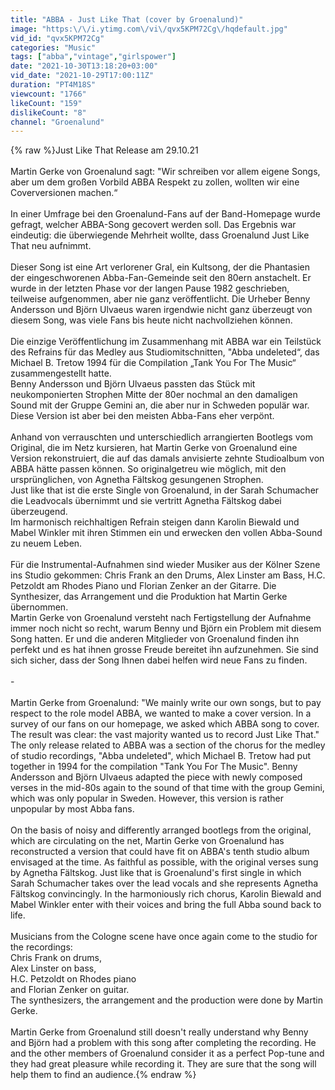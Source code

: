 ```yaml
---
title: "ABBA - Just Like That (cover by Groenalund)"
image: "https:\/\/i.ytimg.com\/vi\/qvx5KPM72Cg\/hqdefault.jpg"
vid_id: "qvx5KPM72Cg"
categories: "Music"
tags: ["abba","vintage","girlspower"]
date: "2021-10-30T13:18:20+03:00"
vid_date: "2021-10-29T17:00:11Z"
duration: "PT4M18S"
viewcount: "1766"
likeCount: "159"
dislikeCount: "8"
channel: "Groenalund"
---
```

{% raw %}Just Like That  Release am 29.10.21<br /><br />Martin Gerke von Groenalund sagt: &quot;Wir schreiben vor allem eigene Songs, aber um dem großen Vorbild ABBA  Respekt zu zollen, wollten wir eine Coverversionen machen.“<br /><br />In einer Umfrage bei den Groenalund-Fans auf der Band-Homepage wurde gefragt, welcher ABBA-Song gecovert werden soll. Das Ergebnis war eindeutig: die überwiegende Mehrheit wollte, dass Groenalund Just Like That neu aufnimmt.<br /><br />Dieser Song ist eine Art verlorener Gral, ein Kultsong, der die Phantasien der eingeschworenen Abba-Fan-Gemeinde seit den 80ern anstachelt.  Er wurde  in der letzten Phase vor der langen Pause 1982 geschrieben, teilweise aufgenommen, aber nie ganz veröffentlicht. Die Urheber Benny Andersson und Björn Ulvaeus waren irgendwie nicht ganz überzeugt von diesem Song, was viele Fans bis heute nicht nachvollziehen können. <br /><br />Die einzige Veröffentlichung im Zusammenhang mit ABBA war ein Teilstück des Refrains für das Medley aus Studiomitschnitten, &quot;Abba undeleted“, das Michael B. Tretow 1994 für die Compilation „Tank You For The Music“ zusammengestellt hatte.<br />Benny Andersson und Björn Ulvaeus passten das Stück mit neukomponierten Strophen Mitte der 80er nochmal an den damaligen Sound mit der Gruppe Gemini an, die aber nur in Schweden populär war. Diese Version ist aber bei den meisten Abba-Fans eher verpönt. <br /><br />Anhand von verrauschten und unterschiedlich arrangierten Bootlegs vom Original, die im Netz kursieren, hat Martin Gerke von Groenalund eine Version rekonstruiert, die  auf das damals anvisierte  zehnte Studioalbum von ABBA hätte passen können. So originalgetreu wie möglich, mit den ursprünglichen, von Agnetha Fältskog gesungenen Strophen. <br />Just like that ist die erste Single von Groenalund, in der Sarah Schumacher die Leadvocals übernimmt und sie vertritt Agnetha  Fältskog dabei überzeugend. <br />Im harmonisch reichhaltigen Refrain steigen dann Karolin Biewald und Mabel Winkler mit ihren Stimmen ein und erwecken den vollen Abba-Sound zu neuem Leben.<br /><br />Für die Instrumental-Aufnahmen sind wieder Musiker aus der Kölner Szene ins Studio gekommen: Chris Frank an den Drums, Alex Linster am Bass, H.C. Petzoldt am Rhodes Piano und Florian Zenker an der Gitarre. Die Synthesizer, das Arrangement und die Produktion hat Martin Gerke übernommen.<br />Martin Gerke von Groenalund versteht nach Fertigstellung der Aufnahme immer noch nicht so recht, warum Benny und Björn ein Problem mit diesem Song hatten. Er und die anderen Mitglieder von Groenalund finden ihn perfekt und es hat ihnen grosse Freude bereitet ihn aufzunehmen. Sie sind sich sicher, dass der Song Ihnen dabei helfen wird neue Fans zu finden.<br /><br />-<br /><br />Martin Gerke from Groenalund: &quot;We mainly write our own songs, but to pay respect to the role model ABBA, we wanted to make a cover version. In a survey of our fans on our homepage, we asked which ABBA song to cover. The result was clear: the vast majority wanted us to record Just Like That.&quot; The only release related to ABBA was a section of the chorus for the medley of studio recordings, &quot;Abba undeleted&quot;, which Michael B. Tretow had put together in 1994 for the compilation &quot;Tank You For The Music&quot;. Benny Andersson and Björn Ulvaeus adapted the piece with newly composed verses in the mid-80s again to the sound of that time with the group Gemini, which was only popular in Sweden. However, this version is rather unpopular by most Abba fans.<br /><br />On the basis of noisy and differently arranged bootlegs from the original, which are circulating on the net, Martin Gerke von Groenalund has reconstructed a version that could have fit on ABBA's tenth studio album envisaged at the time. As faithful as possible, with the original verses sung by Agnetha Fältskog. Just like that is Groenalund's first single in which Sarah Schumacher takes over the lead vocals and she represents Agnetha Fältskog convincingly. In the harmoniously rich chorus, Karolin Biewald and Mabel Winkler enter with their voices and bring the full Abba sound back to life.<br /><br />Musicians from the Cologne scene have once again come to the studio for the recordings: <br />Chris Frank on drums, <br />Alex Linster on bass, <br />H.C. Petzoldt on Rhodes piano <br />and Florian Zenker on guitar. <br />The synthesizers, the arrangement and the production were done by Martin Gerke. <br /><br />Martin Gerke from Groenalund still doesn't really understand why Benny and Björn had a problem with this song after completing the recording. He and the other members of Groenalund consider it as a perfect Pop-tune and they had great pleasure while recording it. They are sure that the song will help them to find an audience.{% endraw %}
